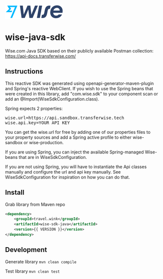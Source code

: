 [![Wise logo](https://github.com/wink-travel/wise-java-sdk/blob/develop/brand_logo.svg)](https://www.wise.com)

# wise-java-sdk
Wise.com Java SDK based on their publicly available Postman collection: https://api-docs.transferwise.com/

## Instructions
This reactive SDK was generated using openapi-generator-maven-plugin and Spring's reactive WebClient. If you wish to use the Spring beans that were created in this library, add "com.wise.sdk" to your component scan or add an @Import(WiseSdkConfiguration.class).

Spring expects 2 properties:

<pre>
wise.url=https://api.sandbox.transferwise.tech
wise.api.key=YOUR_API_KEY
</pre>

You can get the wise.url for free by adding one of our properties files to your property sources and add a Spring active profile to either wise-sandbox or wise-production.

If you are using Spring, you can inject the available Spring-managed Wise-beans that are in WiseSdkConfiguration.

If you are not using Spring, you will have to instantiate the Api classes manually and configure the url and api key manually. See WiseSdkConfiguration for inspiration on how you can do that.

## Install
Grab library from Maven repo

~~~ xml
<dependency>
    <groupId>travel.wink</groupId>
    <artifactId>wise-sdk-java</artifactId>
    <version>{{ VERSION }}</version>
</dependency>
~~~

## Development
Generate library
`mvn clean compile`

Test library
`mvn clean test`
